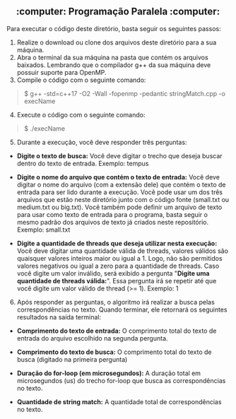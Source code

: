 <h2 align="center">
  :computer: Programação Paralela :computer:
</h2>

Para executar o código deste diretório, basta seguir os seguintes passos:

1) Realize o download ou clone dos arquivos deste diretório para a sua máquina.
2) Abra o terminal da sua máquina na pasta que contém os arquivos baixados. Lembrando que o compilador g++ da sua máquina deve possuir suporte para OpenMP.
3) Compile o código com o seguinte comando:
> $ g++ -std=c++17 -O2 -Wall -fopenmp -pedantic stringMatch.cpp -o execName

4) Execute o código com o seguinte comando:
> $ ./execName

5) Durante a execução, você deve responder três perguntas:
* **Digite o texto de busca:**
Você deve digitar o trecho que deseja buscar dentro do texto de entrada. Exemplo: tempus

* **Digite o nome do arquivo que contém o texto de entrada:**
Você deve digitar o nome do arquivo (com a extensão dele) que contém o texto de entrada para ser lido durante a execução. Você pode usar um dos três arquivos que estão neste diretório junto com o código fonte (small.txt ou medium.txt ou big.txt). Você também pode definir um arquivo de texto para usar como texto de entrada para o programa, basta seguir o mesmo padrão dos arquivos de texto já criados neste repositório. Exemplo: small.txt

* **Digite a quantidade de threads que deseja utilizar nesta execução:**
Você deve digitar uma quantidade válida de threads, valores válidos são quaisquer valores inteiros maior ou igual a 1. Logo, não são permitidos valores negativos ou igual a zero para a quantidade de threads. Caso você digite um valor inválido, será exibido a pergunta "**Digite uma quantidade de threads válida:**". Essa pergunta irá se repetir até que você digite um valor válido de thread (>= 1). Exemplo: 1

6) Após responder as perguntas, o algoritmo irá realizar a busca pelas correspondências no texto. Quando terminar, ele retornará os seguintes resultados na saída terminal:
* **Comprimento do texto de entrada:**
O comprimento total do texto de entrada do arquivo escolhido na segunda pergunta.

* **Comprimento do texto de busca:**
O comprimento total do texto de busca (digitado na primeira pergunta)

* **Duração do for-loop (em microsegundos):**
A duração total em microsegundos (us) do trecho for-loop que busca as correspondências no texto.

* **Quantidade de string match:**
A quantidade total de correspondências no texto.
